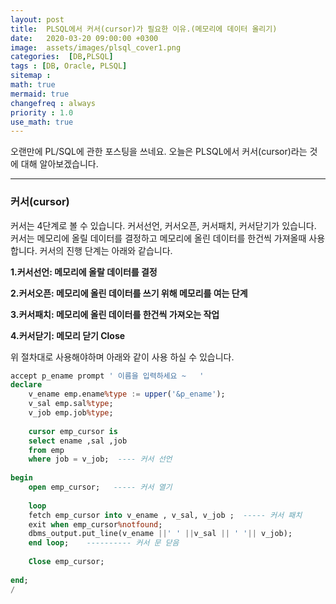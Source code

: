 ```yaml
---
layout: post
title:  PLSQL에서 커서(cursor)가 필요한 이유.(메모리에 데이터 올리기)
date:   2020-03-20 09:00:00 +0300
image:  assets/images/plsql_cover1.png
categories:  [DB,PLSQL]
tags : [DB, Oracle, PLSQL]
sitemap :
math: true
mermaid: true
changefreq : always
priority : 1.0
use_math: true
---
```


오랜만에 PL/SQL에 관한 포스팅을 쓰네요. 오늘은 PLSQL에서 커서(cursor)라는 것에 대해 알아보겠습니다.

--------

### 커서(cursor)

커서는 4단계로 볼 수 있습니다. 커서선언, 커서오픈, 커서패치, 커서닫기가 있습니다.  
커서는 메모리에 올릴 데이터를 결정하고 메모리에 올린 데이터를 한건씩 가져올때 사용합니다. 커서의 진행 단계는 아래와 같습니다.


**1.커서선언: 메모리에 올랄 데이터를 결정**  

**2.커서오픈: 메모리에 올린 데이터를 쓰기 위해 메모리를 여는 단계**  

**3.커서패치: 메모리에 올린 데이터를 한건씩 가져오는 작업**  

**4.커서닫기:  메모리 닫기 Close**  
 

위 절차대로 사용해야하며 아래와 같이 사용 하실 수 있습니다.


```sql
accept p_ename prompt ' 이름을 입력하세요 ~   ' 
declare 
    v_ename emp.ename%type := upper('&p_ename');
    v_sal emp.sal%type;
    v_job emp.job%type;
    
    cursor emp_cursor is 
    select ename ,sal ,job
    from emp 
    where job = v_job;  ---- 커서 선언 
    
begin 
    open emp_cursor;   ----- 커서 열기 
    
    loop 
    fetch emp_cursor into v_ename , v_sal, v_job ;  ----- 커서 패치 
    exit when emp_cursor%notfound;  
    dbms_output.put_line(v_ename ||' ' ||v_sal || ' '|| v_job);
    end loop;    ---------- 커서 문 닫음 
    
    Close emp_cursor;
    
end;
/
```






